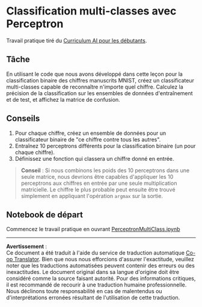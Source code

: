 <!--
CO_OP_TRANSLATOR_METADATA:
{
  "original_hash": "ba5d1eb353d20d3e7181066b3c424b99",
  "translation_date": "2025-08-31T14:20:13+00:00",
  "source_file": "lessons/3-NeuralNetworks/03-Perceptron/lab/README.md",
  "language_code": "fr"
}
-->
# Classification multi-classes avec Perceptron

Travail pratique tiré du [Curriculum AI pour les débutants](https://github.com/microsoft/ai-for-beginners).

## Tâche

En utilisant le code que nous avons développé dans cette leçon pour la classification binaire des chiffres manuscrits MNIST, créez un classificateur multi-classes capable de reconnaître n'importe quel chiffre. Calculez la précision de la classification sur les ensembles de données d'entraînement et de test, et affichez la matrice de confusion.

## Conseils

1. Pour chaque chiffre, créez un ensemble de données pour un classificateur binaire de "ce chiffre contre tous les autres".
1. Entraînez 10 perceptrons différents pour la classification binaire (un pour chaque chiffre).
1. Définissez une fonction qui classera un chiffre donné en entrée.

> **Conseil** : Si nous combinons les poids des 10 perceptrons dans une seule matrice, nous devrions être capables d'appliquer les 10 perceptrons aux chiffres en entrée par une seule multiplication matricielle. Le chiffre le plus probable peut ensuite être trouvé simplement en appliquant l'opération `argmax` sur la sortie.

## Notebook de départ

Commencez le travail pratique en ouvrant [PerceptronMultiClass.ipynb](PerceptronMultiClass.ipynb)

---

**Avertissement** :  
Ce document a été traduit à l'aide du service de traduction automatique [Co-op Translator](https://github.com/Azure/co-op-translator). Bien que nous nous efforcions d'assurer l'exactitude, veuillez noter que les traductions automatisées peuvent contenir des erreurs ou des inexactitudes. Le document original dans sa langue d'origine doit être considéré comme la source faisant autorité. Pour des informations critiques, il est recommandé de recourir à une traduction humaine professionnelle. Nous déclinons toute responsabilité en cas de malentendus ou d'interprétations erronées résultant de l'utilisation de cette traduction.